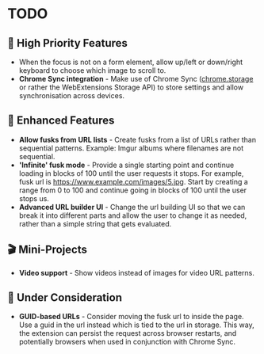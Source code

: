 # TODO

## 🎯 High Priority Features
* When the focus is not on a form element, allow up/left or down/right keyboard to choose which image to scroll to.
* **Chrome Sync integration** - Make use of Chrome Sync ([chrome.storage](https://developer.chrome.com/extensions/storage) or rather the WebExtensions Storage API) to store settings and allow synchronisation across devices.

## 🚀 Enhanced Features
* **Allow fusks from URL lists** - Create fusks from a list of URLs rather than sequential patterns. Example: Imgur albums where filenames are not sequential.
* **'Infinite' fusk mode** - Provide a single starting point and continue loading in blocks of 100 until the user requests it stops. For example, fusk url is https://www.example.com/images/5.jpg. Start by creating a range from 0 to 100 and continue going in blocks of 100 until the user stops us.
* **Advanced URL builder UI** - Change the url building UI so that we can break it into different parts and allow the user to change it as needed, rather than a simple string that gets evaluated.

## 🎬 Mini-Projects
* **Video support** - Show videos instead of images for video URL patterns.

## 🤔 Under Consideration
* **GUID-based URLs** - Consider moving the fusk url to inside the page. Use a guid in the url instead which is tied to the url in storage. This way, the extension can persist the request across browser restarts, and potentially browsers when used in conjunction with Chrome Sync.
